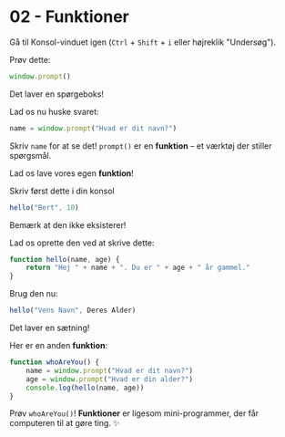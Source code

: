 # 02 - Funktioner

Gå til Konsol-vinduet igen (`Ctrl` + `Shift` + `i` eller højreklik "Undersøg").

Prøv dette:

```javascript
window.prompt()
```

Det laver en spørgeboks\!

Lad os nu huske svaret:

```javascript
name = window.prompt("Hvad er dit navn?")
```

Skriv `name` for at se det\! `prompt()` er en **funktion** – et værktøj der stiller spørgsmål.

Lad os lave vores egen **funktion**\!

Skriv først dette i din konsol

```javascript
hello("Bert", 10)
```

Bemærk at den ikke eksisterer\!

Lad os oprette den ved at skrive dette:

```javascript
function hello(name, age) {
    return "Hej " + name + ". Du er " + age + " år gammel."
}
```

Brug den nu:

```javascript
hello("Vens Navn", Deres Alder)
```

Det laver en sætning\!

Her er en anden **funktion**:

```javascript
function whoAreYou() {
    name = window.prompt("Hvad er dit navn?")
    age = window.prompt("Hvad er din alder?")
    console.log(hello(name, age))
}
```

Prøv `whoAreYou()`\! **Funktioner** er ligesom mini-programmer, der får computeren til at gøre ting. ✨
